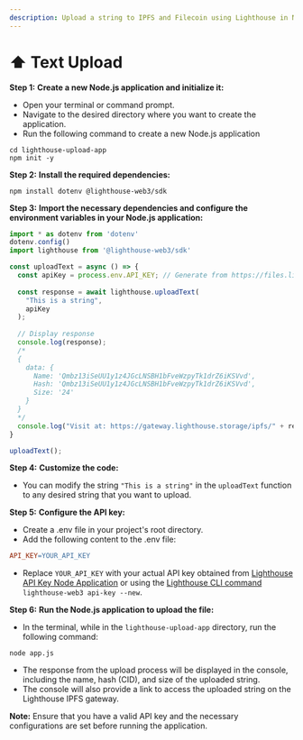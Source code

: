 ```yaml
---
description: Upload a string to IPFS and Filecoin using Lighthouse in Node.js.
---
```

# ⬆ Text Upload

**Step 1:** **Create a new Node.js application and initialize it:**&#x20;

* Open your terminal or command prompt.
* Navigate to the desired directory where you want to create the application.
* Run the following command to create a new Node.js application

```shell
cd lighthouse-upload-app
npm init -y
```

**Step 2:** **Install the required dependencies:**&#x20;
```shell
npm install dotenv @lighthouse-web3/sdk
```

**Step 3:** **Import the necessary dependencies and configure the environment variables in your Node.js application:**&#x20;

```javascript
import * as dotenv from 'dotenv'
dotenv.config()
import lighthouse from '@lighthouse-web3/sdk'

const uploadText = async () => {
  const apiKey = process.env.API_KEY; // Generate from https://files.lighthouse.storage/ or CLI (lighthouse-web3 api-key --new)
  
  const response = await lighthouse.uploadText(
    "This is a string",
    apiKey
  );
  
  // Display response
  console.log(response);
  /*
  {
    data: {
      Name: 'Qmbz13iSeUU1y1z4JGcLNSBH1bFveWzpyTk1drZ6iKSVvd',
      Hash: 'Qmbz13iSeUU1y1z4JGcLNSBH1bFveWzpyTk1drZ6iKSVvd',
      Size: '24'
    }
  }
  */
  console.log("Visit at: https://gateway.lighthouse.storage/ipfs/" + response.data.Hash);
}

uploadText();
```

**Step 4:** **Customize the code:**&#x20;
* You can modify the string `"This is a string"` in the `uploadText` function to any desired string that you want to upload.

**Step 5:** **Configure the API key:**&#x20;
* Create a .env file in your project's root directory.
* Add the following content to the .env file:
```makefile
API_KEY=YOUR_API_KEY
```
* Replace `YOUR_API_KEY` with your actual API key obtained from [Lighthouse API Key Node Application](https://docs.lighthouse.storage/lighthouse-1/lighthouse-sdk/code-examples/nodejs-backend/api-key) or using the [Lighthouse CLI command](https://docs.lighthouse.storage/lighthouse-1/cli-tool/cli-commands/api-key) `lighthouse-web3 api-key --new`.

**Step 6:** **Run the Node.js application to upload the file:**&#x20;
* In the terminal, while in the `lighthouse-upload-app` directory, run the following command:
```shell
node app.js
```

* The response from the upload process will be displayed in the console, including the name, hash (CID), and size of the uploaded string.
* The console will also provide a link to access the uploaded string on the Lighthouse IPFS gateway.


**Note:** Ensure that you have a valid API key and the necessary configurations are set before running the application.